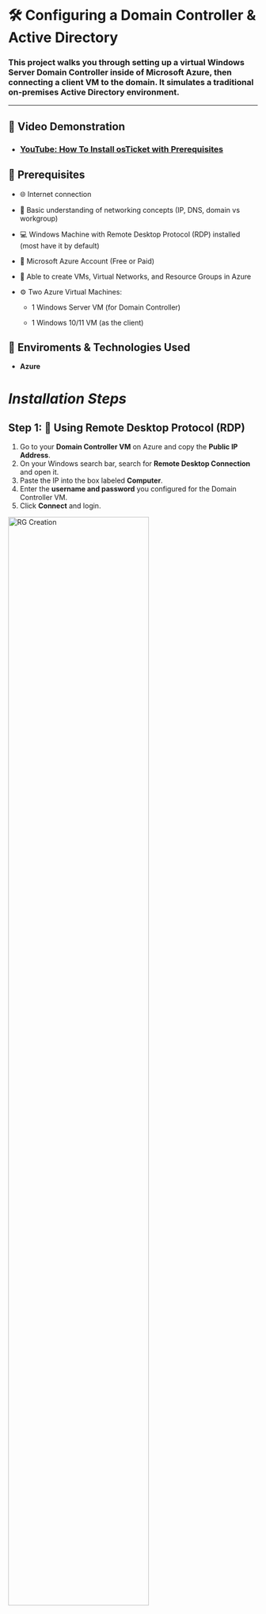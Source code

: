 # 🛠️ Configuring a Domain Controller & Active Directory

### This project walks you through setting up a virtual **Windows Server Domain Controller** inside of **Microsoft Azure**, then connecting a client VM to the domain. It simulates a traditional on-premises Active Directory environment.
---
## 🎥 Video Demonstration

- ### [YouTube: How To Install osTicket with Prerequisites](https://www.youtube.com)


## 📌 Prerequisites
- 🌐 Internet connection

- 🧠 Basic understanding of networking concepts (IP, DNS, domain vs workgroup)

- 💻 Windows Machine with Remote Desktop Protocol (RDP) installed (most have it by default)

- 🔐 Microsoft Azure Account (Free or Paid)

- 🔧 Able to create VMs, Virtual Networks, and Resource Groups in Azure

- ⚙️ Two Azure Virtual Machines:

  - 1 Windows Server VM (for Domain Controller)

  - 1 Windows 10/11 VM (as the client)
    
## 🔗 Enviroments & Technologies Used 
-  **Azure**

# *Installation Steps*

## Step 1: 🔐 Using Remote Desktop Protocol (RDP)

1. Go to your **Domain Controller VM** on Azure and copy the **Public IP Address**.
2. On your Windows search bar, search for **Remote Desktop Connection** and open it.
3. Paste the IP into the box labeled **Computer**.
4. Enter the **username and password** you configured for the Domain Controller VM.
5. Click **Connect** and login.

<p>
<img src="https://imgur.com/hE04qpk.png" height="75%" width="75%" alt="RG Creation">
</p>

<br>
<br>
<br>

## Step 2. 🏗️ Configuring the Domain Controller (DC)

1. On the DC VM, open **Server Manager**.
2. Click **Add Roles & Features** > Next > Next > Next.
3. Select **Active Directory Domain Services**, click Next until you reach **Install**.
4. Check **Restart destination server automatically** and click **Install**.
5. After installation, click the **flag icon** in Server Manager > **Promote this server to a domain controller**.
6. Choose **Add a new forest** and create a domain (e.g., `mydomain.com`), then click Next.
7. For the **Directory Services Restore Mode (DSRM)** password, set anything strong or easy if for testing purposes.
8. Uncheck **Create DNS delegation** when prompted.
9. Continue through the wizard and click **Install**.
10. Once the server restarts, you must now log in via **domain credentials**: `domain\Username`. (eg. mydomain.com\admin123)
 
<p>
<img src="https://imgur.com/HyyWl3h.png" height="85%" width="85%" alt="RG Creation">
</p>

<br>
<br>
<br>

## Step 3: 🔥 Disable Firewall on DC (for testing/ping)

1. Open `Run` in Windows search, type `wf.msc`, and press Enter.
2. Click **Windows Firewall Properties** (top of the left panel).
3. For **Domain, Private, and Public Profiles**, set **Firewall State** to **Off**.
4. Click **Apply** and **OK**.

<p>
<img src="https://imgur.com/Nl9jiWR.png" height="80%" width="80%" alt="VNET Creation">
</p>

<br>
<br>
<br>

## Step 4: 🔄 Test Connection from Client VM

1. RDP into your **Client VM**. (We are not using domain login yet)
2. Open **PowerShell** and run:  
   ```
   ping <DC_Private_IP>
   ```
3. Run:  
   ```
   ipconfig /all
   ```
4. To confirm it’s using the DC’s DNS and connected properly, look for "DNS Server", it should be linked to the DC's private IP


<p>
<img src="https://imgur.com/nx5nKxs.png" height="40%" width="70%" alt="Client-VM Creation">
</p>

<br>
<br>
<br>

# Step 5: 🖥️ Join Client VM to Domain

1. Log into the **Client VM** as the local Administrator.
2. Open **System Properties** (type 'Run' then `sysdm.cpl`).
3. Click **Change**, select **Domain**, and enter the domain name you set earlier (e.g., `mydomain.com`).
4. When prompted, enter **Domain Admin credentials** (the ones set during DC configuration).
5. After confirmation, **restart the Client VM**.
6. On reboot, login using: `mydomain.com\YourUser`.

<p>
<img src="https://imgur.com/EKHU4I2.png" height="80%" width="80%" alt="NIC Change">
</p>

<br>
<br>
<br>

# Step 6: 🧑‍💻 Allow Domain Users to Use RDP

1. Reconnect to the **Client VM** using the **DC admin account**.
2. Open **System Properties** (type 'Run' then `sysdm.cpl`)
3. Under **Remote**, click **Select Users** then **Add**
4. Type **domain users** 
5. Apply and save changes.
<p>
<img src="https://imgur.com/NMBAGxU.png" height="80%" width="80%" alt="DNS IP Change">
</p>
